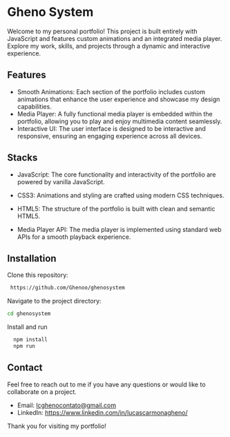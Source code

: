 
# Gheno System

Welcome to my personal portfolio! This project is built entirely with JavaScript and features custom animations and an integrated media player. Explore my work, skills, and projects through a dynamic and interactive experience. 


## Features

- Smooth Animations: Each section of the portfolio includes custom animations that enhance the user experience and showcase my design capabilities.
- Media Player: A fully functional media player is embedded within the portfolio, allowing you to play and enjoy multimedia content seamlessly.
- Interactive UI: The user interface is designed to be interactive and responsive, ensuring an engaging experience across all devices.



## Stacks 

- JavaScript: The core functionality and interactivity of the portfolio are powered by vanilla JavaScript.

- CSS3: Animations and styling are crafted using modern CSS techniques.

- HTML5: The structure of the portfolio is built with clean and semantic HTML5.

- Media Player API: The media player is implemented using standard web APIs for a smooth playback experience.


## Installation

Clone this repository:
```bash
 https://github.com/Ghenoo/ghenosystem
```

Navigate to the project directory:
```bash
cd ghenosystem
```

Install and run
```bash
  npm install 
  npm run 
```


    
## Contact

Feel free to reach out to me if you have any questions or would like to collaborate on a project.

- Email: lcghenocontato@gmail.com
- LinkedIn: https://www.linkedin.com/in/lucascarmonagheno/


Thank you for visiting my portfolio!

